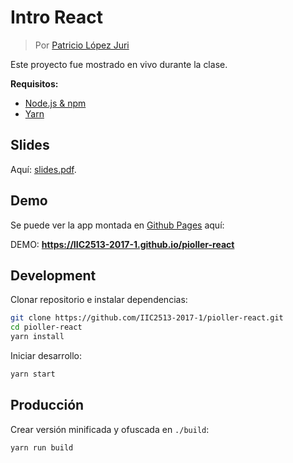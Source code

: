 # Intro React

> Por [Patricio López Juri](https://lopezjuri.com)

Este proyecto fue mostrado en vivo durante la clase.

**Requisitos:**
* [Node.js & npm](https://nodejs.org/en/)
* [Yarn](https://github.com/yarnpkg/yarn)

## Slides

Aquí: [slides.pdf](./slides.pdf).

## Demo

Se puede ver la app montada en [Github Pages](https://pages.github.com/) aquí:

DEMO: **https://IIC2513-2017-1.github.io/pioller-react**

## Development

Clonar repositorio e instalar dependencias:

```sh
git clone https://github.com/IIC2513-2017-1/pioller-react.git
cd pioller-react
yarn install
```

Iniciar desarrollo:

```sh
yarn start
```

## Producción

Crear versión minificada y ofuscada en `./build`:
```sh
yarn run build
```
